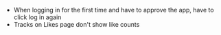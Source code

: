 - When logging in for the first time and have to approve the app, have to click log in again
- Tracks on Likes page don't show like counts